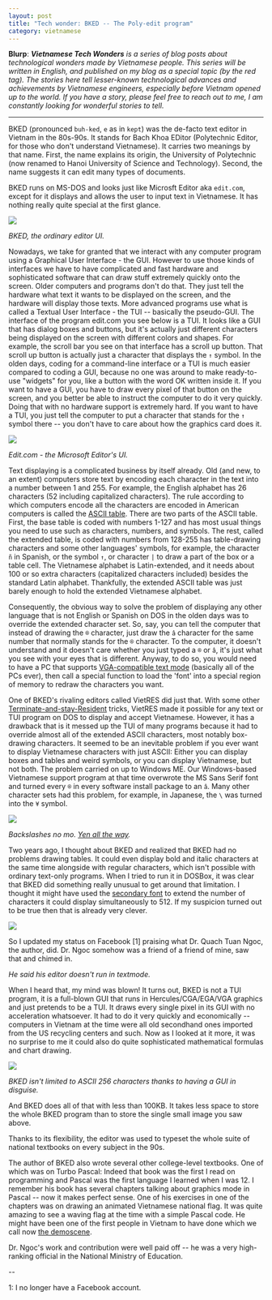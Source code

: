 ```yaml
---
layout: post
title: "Tech wonder: BKED -- The Poly-edit program"
category: vietnamese
---
```


**Blurp**: _**Vietnamese Tech Wonders** is a series of blog posts about technological wonders made by Vietnamese people. This series will be written in English, and published on my blog as a special topic (by the red tag). The stories here tell lesser-known technological advances and achievements by Vietnamese engineers, especially before Vietnam opened up to the world. If you have a story, please feel free to reach out to me, I am constantly looking for wonderful stories to tell._

---

BKED (pronounced `buh-ked`, `e` as in `kept`) was the de-facto text editor in Vietnam in the 80s-90s. It stands for Bach Khoa EDitor (Polytechnic Editor, for those who don't understand Vietnamese). It carries two meanings by that name. First, the name explains its origin, the University of Polytechnic (now renamed to Hanoi University of Science and Technology). Second, the name suggests it can edit many types of documents.

BKED runs on MS-DOS and looks just like Microsft Editor aka `edit.com`, except for it displays and allows the user to input text in Vietnamese. It has nothing really quite special at the first glance.


![](/assets/posts-images/bked/bked1.png)

_BKED, the ordinary editor UI._

Nowadays, we take for granted that we interact with any computer program using a Graphical User Interface - the GUI. However to use those kinds of interfaces we have to have complicated and fast hardware and sophisticated software that can draw stuff extremely quickly onto the screen. Older computers and programs don't do that. They just tell the hardware what text it wants to be displayed on the screen, and the hardware will display those texts. More advanced programs use what is called a Textual User Interface - the TUI -- basically the pseudo-GUI. The interface of the program edit.com you see below is a TUI. It looks like a GUI that has dialog boxes and buttons, but it's actually just different characters being displayed on the screen with different colors and shapes. For example, the scroll bar you see on that interface has a scroll up button. That scroll up button is actually just a character that displays the `↑` symbol. In the olden days, coding for a command-line interface or a TUI is much easier compared to coding a GUI, because no one was around to make ready-to-use "widgets" for you, like a button with the word OK written inside it. If you want to have a GUI, you have to draw every pixel of that button on the screen, and you better be able to instruct the computer to do it very quickly. Doing that with no hardware support is extremely hard. If you want to have a TUI, you just tell the computer to put a character that stands for the `↑` symbol there -- you don't have to care about how the graphics card does it.

![](/assets/posts-images/bked/msedit.png)

_Edit.com - the Microsoft Editor's UI._

Text displaying is a complicated business by itself already. Old (and new, to an extent) computers store text by encoding each character in the text into a number between 1 and 255. For example, the English alphabet has 26 characters (52 including capitalized characters). The rule according to which computers encode all the characters are encoded in American computers is called the [ASCII table](https://www.asciitable.com/). There are two parts of the ASCII table. First, the base table is coded with numbers 1-127 and has most usual things you need to use such as characters, numbers, and symbols. The rest, called the extended table, is coded with numbers from 128-255 has table-drawing characters and some other languages' symbols, for example, the character `ñ` in Spanish, or the symbol `↑`, or character `|` to draw a part of the box or a table cell. The Vietnamese alphabet is Latin-extended, and it needs about 100 or so extra characters (capitalized characters included) besides the standard Latin alphabet. Thankfully, the extended ASCII table was just barely enough to hold the extended Vietnamese alphabet.

Consequently, the obvious way to solve the problem of displaying any other language that is not English or Spanish on DOS in the olden days was to override the extended character set. So, say, you can tell the computer that instead of drawing the `®` character, just draw the `â` character for the same number that normally stands for the `®` character. To the computer, it doesn't understand and it doesn't care whether you just typed a `®` or `â`, it's just what you see with your eyes that is different. Anyway, to do so, you would need to have a PC that supports [VGA-compatible text mode](https://en.wikipedia.org/wiki/VGA-compatible_text_mode) (basically all of the PCs ever), then call a special function to load the 'font' into a special region of memory to redraw the characters you want.

One of BKED's rivaling editors called VietRES did just that. With some other [Terminate-and-stay-Resident](https://en.wikipedia.org/wiki/Terminate_and_stay_resident_program) tricks, VietRES made it possible for any text or TUI program on DOS to display and accept Vietnamese. However, it has a drawback that is it messed up the TUI of many programs because it had to override almost all of the extended ASCII characters, most notably box-drawing characters. It seemed to be an inevitable problem if you ever want to display Vietnamese characters with just ASCII: Either you can display boxes and tables and weird symbols, or you can display Vietnamese, but not both. The problem carried on up to Windows ME. Our Windows-based Vietnamese support program at that time overwrote the MS Sans Serif font and turned every `®` in every software install package to an `â`. Many other character sets had this problem, for example, in Japanese, the `\` was turned into the `¥` symbol.

![](/assets/posts-images/bked/yen.png)


_Backslashes no mo. [Yen all the way](https://superuser.com/questions/1167662/why-is-windows-10-displaying-as-%C2%A5-on-the-command-line/1167665)._

Two years ago, I thought about BKED and realized that BKED had no problems drawing tables. It could even display bold and italic characters at the same time alongside with regular characters, which isn't possible with ordinary text-only programs. When I tried to run it in DOSBox, it was clear that BKED did something really unusual to get around that limitation. I thought it might have used the [secondary font](http://webpages.charter.net/danrollins/techhelp/0155.HTM) to extend the number of characters it could display simultaneously to 512. If my suspicion turned out to be true then that is already very clever. 

![](/assets/posts-images/bked/bked2.png)

So I updated my status on Facebook [1] praising what Dr. Quach Tuan Ngoc, the author, did. Dr. Ngoc somehow was a friend of a friend of mine, saw that and chimed in. 

*He said his editor doesn't run in textmode.*

When I heard that, my mind was blown! It turns out, BKED is not a TUI program, it is a full-blown GUI that runs in Hercules/CGA/EGA/VGA graphics and just pretends to be a TUI. It draws every single pixel in its GUI with no acceleration whatsoever. It had to do it very quickly and economically -- computers in Vietnam at the time were all old secondhand ones imported from the US recycling centers and such. Now as I looked at it more, it was no surprise to me it could also do quite sophisticated mathematical formulas and chart drawing.

![](/assets/posts-images/bked/bked3.jpg)

_BKED isn't limited to ASCII 256 characters thanks to having a GUI in disguise._

And BKED does all of that with less than 100KB. It takes less space to store the whole BKED program than to store the single small image you saw above.

Thanks to its flexibility, the editor was used to typeset the whole suite of national textbooks on every subject in the 90s.

The author of BKED also wrote several other college-level textbooks. One of which was on Turbo Pascal: Indeed that book was the first I read on programming and Pascal was the first language I learned when I was 12. I remember his book has several chapters talking about graphics mode in Pascal -- now it makes perfect sense. One of his exercises in one of the chapters was on drawing an animated Vietnamese national flag. It was quite amazing to see a waving flag at the time with a simple Pascal code. He might have been one of the first people in Vietnam to have done which we call now [the demoscene](https://en.wikipedia.org/wiki/Demoscene).

Dr. Ngoc's work and contribution were well paid off -- he was a very high-ranking official in the National Ministry of Education.

--

1: I no longer have a Facebook account.



